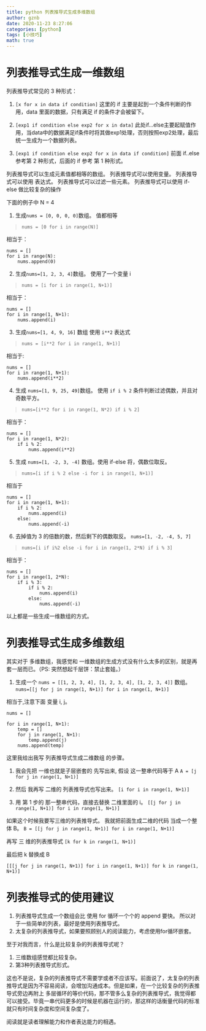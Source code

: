 ```yaml
---
title: python 列表推导式生成多维数组
author: gznb
date: 2020-11-23 8:27:06
categories: [python]
tags: [小技巧]
math: true
---
```


# 列表推导式生成一维数组

列表推导式常见的 3 种形式：
1. `[x for x in data if condition]`
这里的 if 主要是起到一个条件判断的作用，data 里面的数据，只有满足 if 的条件才会被留下。

2. `[exp1 if condition else exp2 for x in data]`
此处if...else主要起赋值作用，当data中的数据满足if条件时将其做exp1处理，否则按照exp2处理，最后统一生成为一个数据列表。

3. `[exp1 if condition else exp2 for x in data if condition]`
前面 if..else 参考第 2 种形式，后面的 if 参考 第 1 种形式。


列表推导式可以生成元素值都相等的数组。
列表推导式可以使用变量。
列表推导式可以使用 表达式。
列表推导式可以过滤一些元素。
列表推导式可以使用 if-else 做比较复杂的操作

下面的例子中 N = 4

1. 生成`nums = [0, 0, 0, 0]`数组。 值都相等
> `nums = [0 for i in range(N)]`

相当于：
```python3
nums = []
for i in range(N):
    nums.append(0)
```

2. 生成`nums=[1, 2, 3, 4]`数组。  使用了一个变量 i
> `nums = [i for i in range(1, N+1)]`

相当于：
```python3
nums = []
for i in range(1, N+1):
    nums.append(i)
```

3. 生成`nums=[1, 4, 9, 16]` 数组  使用  `i**2` 表达式
> `nums = [i**2 for i in range(1, N+1)]`

相当于:
```python3
nums = []
for i in range(1, N+1):
    nums.append(i**2)
```

4. 生成 `nums=[1, 9, 25, 49]`数组。 使用 `if i % 2` 条件判断过滤偶数，并且对奇数平方。
> `nums=[i**2 for i in range(1, N*2) if i % 2]`

相当于：
```python3
nums = []
for i in range(1, N*2):
    if i % 2:
        nums.append(i**2)
```

5. 生成 `nums=[1, -2, 3, -4]` 数组。使用 if-else 将，偶数位取反。
> `nums=[i if i % 2 else -i for i in range(1, N+1)]`

相当于
```python3
nums = []
for i in range(1, N+1):
    if i % 2:
        nums.append(i)
    else:
        nums.append(-i)
```

6. 去掉值为 3 的倍数的数，然后剩下的偶数取反。
`nums=[1, -2, -4, 5, 7]`
> `nums=[i if i%2 else -i for i in range(1, 2*N) if i % 3]`

相当于：
```python3
nums = []
for i in range(1, 2*N):
    if i % 3:
        if i % 2:
            nums.append(i)
        else:
            nums.append(-i)
```

以上都是一些生成一维数组的方式。

# 列表推导式生成多维数组
其实对于 多维数组，我感觉和 一维数组的生成方式没有什么太多的区别，就是再套一层而已。（PS: 突然想起千层饼：禁止套娃。）

1. 生成一个 `nums = [[1, 2, 3, 4], [1, 2, 3, 4], [1, 2, 3, 4]]`  数组。
`nums=[[j for j in range(1, N+1)] for i in range(1, N+1)]`

相当于,注意下面 变量 i, j。
```python3
nums = []

for i in range(1, N+1):
    temp = []
    for j in range(1, N+1):
        temp.append(j)
    nums.append(temp)
```

这里我给出我写 列表推导式生成二维数组 的步骤。

1. 我会先把 一维也就是子层嵌套的 先写出来, 假设 这一整串代码等于 A
`A = [j for j in range(1, N+1)]`

2. 然后 我再写 二维的 列表推导式也写出来。
`[i for i in range(1, N+1)]`

3. 用 第 1 步的 那一整串代码，直接去替换 二维里面的 i。
`[[j for j in range(1, N+1)] for i in range(1, N+1)]`

如果这个时候我要写三维的列表推导式。
我就把前面生成二维的代码 当成一个整体 B。
`B = [[j for j in range(1, N+1)] for i in range(1, N+1)]`

再写 三 维的列表推导式
`[k for k in range(1, N+1)]`

最后把 k 替换成 B 

`[[[j for j in range(1, N+1)] for i in range(1, N+1)] for k in range(1, N+1)]`


# 列表推导式的使用建议

1. 列表推导式生成一个数组会比 使用 for 循环一个个的 append 要快。 所以对于一些简单的列表，最好是使用列表推导式。
2. 太复杂的列表推导式，如果要照顾别人的阅读能力，考虑使用for循环嵌套。

至于对我而言，什么是比较复杂的列表推导式呢？
1. 三维数组感觉都比较复杂。
2. 第3种列表推导式形式。

这也不是说，复杂的列表推导式不需要学或者不应该写。前面说了，太复杂的列表推导式是因为不容易阅读，会增加沟通成本。但是如果，在一个比较复杂的列表推导式旁边再附上 多层循环的等价代码，那不管多么复杂的列表推导式，我觉得都可以接受。毕竟一串代码更多的时候是机器在运行的，那这样的话衡量代码的标准就只有时间复杂度和空间复杂度了。

阅读就是读者理解能力和作者表达能力的相遇。